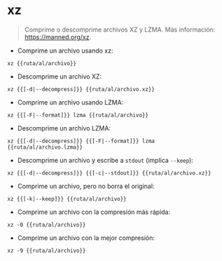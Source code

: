 # xz

> Comprime o descomprime archivos XZ y LZMA.
> Más información: <https://manned.org/xz>.

- Comprime un archivo usando xz:

`xz {{ruta/al/archivo}}`

- Descomprime un archivo XZ:

`xz {{[-d|--decompress]}} {{ruta/al/archivo.xz}}`

- Comprime un archivo usando LZMA:

`xz {{[-F|--format]}} lzma {{ruta/al/archivo}}`

- Descomprime un archivo LZMA:

`xz {{[-d|--decompress]}} {{[-F|--format]}} lzma {{ruta/al/archivo.lzma}}`

- Descomprime un archivo y escribe a `stdout` (implica `--keep`):

`xz {{[-d|--decompress]}} {{[-c|--stdout]}} {{ruta/al/archivo.xz}}`

- Comprime un archivo, pero no borra el original:

`xz {{[-k|--keep]}} {{ruta/al/archivo}}`

- Comprime un archivo con la compresión más rápida:

`xz -0 {{ruta/al/archivo}}`

- Comprime un archivo con la mejor compresión:

`xz -9 {{ruta/al/archivo}}`
